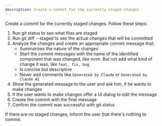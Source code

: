 ```yaml
---
description: Create a commit for the currently staged changes
---
```


Create a commit for the currently staged changes. Follow these steps:

1. Run git status to see what files are staged
2. Run git diff --staged to see the actual changes that will be committed
3. Analyze the changes and create an appropriate commit message that:
   - Summarizes the nature of the changes
   - Start the commit messages with the name of the identified component that was changed, like nvim. But not add what kind of change it was, like `feat, fix, bug`
   - Is concise but descriptive
   - Never add comments like `Generated by Claude` or `Generated by Claude AI`
4. Show the generated message to the user and ask him, if he wants to make changes
5. If the user wants to make changes offer a UI dialog to edit the message
6. Create the commit with the final message
7. Confirm the commit was successful with git status

If there are no staged changes, inform the user that there's nothing to commit.
